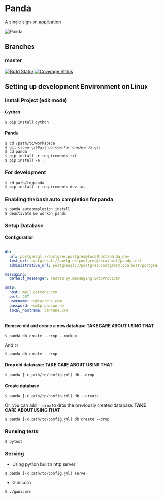 # Panda
A single sign-on application

![Panda](http://tadalafilforsale.net/data/media/1/51830280.jpg)

## Branches

### master

[![Build Status](https://travis-ci.com/Carrene/panda.svg?token=QJx4YS88Uw3DGG4mp4z6&branch=master)](https://travis-ci.com/Carrene/panda)
[![Coverage Status](https://coveralls.io/repos/github/Carrene/panda/badge.svg?branch=master&t=ykm7UM)](https://coveralls.io/github/Carrene/panda?branch=master)


Setting up development Environment on Linux
----------------------------------

### Install Project (edit mode)

#### Cython

    $ pip install cython

#### Panda
    
    $ cd /path/to/workspace
    $ git clone git@github.com:Carrene/panda.git
    $ cd panda
    $ pip install -r requirements.txt
    $ pip install -e .
 
### For development
    
    $ cd path/to/panda
    $ pip install -r requirements-dev.txt

### Enabling the bash auto completion for panda

    $ panda autocompletion install   
    $ deactivate && workon panda

### Setup Database

#### Configuration

```yaml

db:
  url: postgresql://postgres:postgres@localhost/panda_dev
  test_url: postgresql://postgres:postgres@localhost/panda_test
  administrative_url: postgresql://postgres:postgres@localhost/postgres

messaging:
  default_messenger: restfulpy.messaging.SmtpProvider

smtp:
  host: mail.carrene.com
  port: 587
  username: nc@carrene.com
  password: <smtp-password>
  local_hostname: carrene.com
   
```

#### Remove old abd create a new database **TAKE CARE ABOUT USING THAT**

    $ panda db create --drop --mockup

And or

    $ panda db create --drop

#### Drop old database: **TAKE CARE ABOUT USING THAT**

    $ panda [-c path/to/config.yml] db --drop

#### Create database

    $ panda [-c path/to/config.yml] db --create

Or, you can add `--drop` to drop the previously created database: **TAKE CARE ABOUT USING THAT**

    $ panda [-c path/to/config.yml] db create --drop

### Running tests

    $ pytest
 
### Serving

- Using python builtin http server

```bash
$ panda [-c path/to/config.yml] serve
```    

- Gunicorn

```bash
$ ./gunicorn
```

